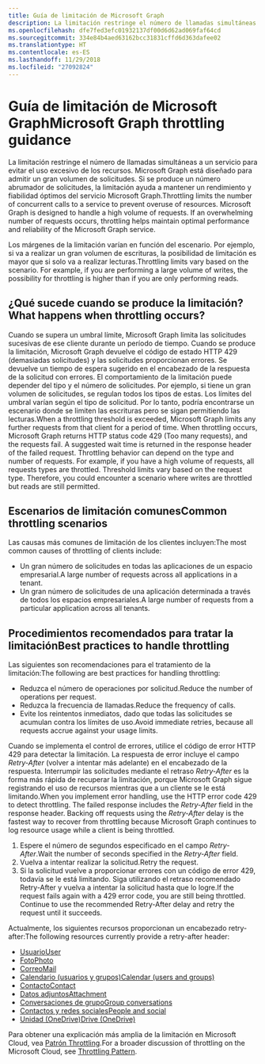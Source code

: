```yaml
---
title: Guía de limitación de Microsoft Graph
description: La limitación restringe el número de llamadas simultáneas a un servicio para evitar el uso excesivo de los recursos. Microsoft Graph está diseñado para admitir un gran volumen de solicitudes. Si se produce un número abrumador de solicitudes, la limitación ayuda a mantener un rendimiento y fiabilidad óptimos del servicio Microsoft Graph.
ms.openlocfilehash: dfe7fed3efc01932137df00d6d62ad069faf64cd
ms.sourcegitcommit: 334e84b4aed63162bcc31831cffd6d363dafee02
ms.translationtype: HT
ms.contentlocale: es-ES
ms.lasthandoff: 11/29/2018
ms.locfileid: "27092824"
---
```

# <a name="microsoft-graph-throttling-guidance"></a><span data-ttu-id="d05e9-105">Guía de limitación de Microsoft Graph</span><span class="sxs-lookup"><span data-stu-id="d05e9-105">Microsoft Graph throttling guidance</span></span>


<span data-ttu-id="d05e9-p102">La limitación restringe el número de llamadas simultáneas a un servicio para evitar el uso excesivo de los recursos. Microsoft Graph está diseñado para admitir un gran volumen de solicitudes. Si se produce un número abrumador de solicitudes, la limitación ayuda a mantener un rendimiento y fiabilidad óptimos del servicio Microsoft Graph.</span><span class="sxs-lookup"><span data-stu-id="d05e9-p102">Throttling limits the number of concurrent calls to a service to prevent overuse of resources. Microsoft Graph is designed to handle a high volume of requests. If an overwhelming number of requests occurs, throttling helps maintain optimal performance and reliability of the Microsoft Graph service.</span></span>

<span data-ttu-id="d05e9-p103">Los márgenes de la limitación varían en función del escenario. Por ejemplo, si va a realizar un gran volumen de escrituras, la posibilidad de limitación es mayor que si solo va a realizar lecturas.</span><span class="sxs-lookup"><span data-stu-id="d05e9-p103">Throttling limits vary based on the scenario. For example, if you are performing a large volume of writes, the possibility for throttling is higher than if you are only performing reads.</span></span>

## <a name="what-happens-when-throttling-occurs"></a><span data-ttu-id="d05e9-111">¿Qué sucede cuando se produce la limitación?</span><span class="sxs-lookup"><span data-stu-id="d05e9-111">What happens when throttling occurs?</span></span>

<span data-ttu-id="d05e9-p104">Cuando se supera un umbral límite, Microsoft Graph limita las solicitudes sucesivas de ese cliente durante un período de tiempo. Cuando se produce la limitación, Microsoft Graph devuelve el código de estado HTTP 429 (demasiadas solicitudes) y las solicitudes proporcionan errores. Se devuelve un tiempo de espera sugerido en el encabezado de la respuesta de la solicitud con errores. El comportamiento de la limitación puede depender del tipo y el número de solicitudes. Por ejemplo, si tiene un gran volumen de solicitudes, se regulan todos los tipos de estas. Los límites del umbral varían según el tipo de solicitud. Por lo tanto, podría encontrarse un escenario donde se limiten las escrituras pero se sigan permitiendo las lecturas.</span><span class="sxs-lookup"><span data-stu-id="d05e9-p104">When a throttling threshold is exceeded, Microsoft Graph limits any further requests from that client for a period of time. When throttling occurs, Microsoft Graph returns HTTP status code 429 (Too many requests), and the requests fail. A suggested wait time is returned in the response header of the failed request. Throttling behavior can depend on the type and number of requests. For example, if you have a high volume of requests, all requests types are throttled. Threshold limits vary based on the request type. Therefore, you could encounter a scenario where writes are throttled but reads are still permitted.</span></span> 

## <a name="common-throttling-scenarios"></a><span data-ttu-id="d05e9-119">Escenarios de limitación comunes</span><span class="sxs-lookup"><span data-stu-id="d05e9-119">Common throttling scenarios</span></span>

<span data-ttu-id="d05e9-120">Las causas más comunes de limitación de los clientes incluyen:</span><span class="sxs-lookup"><span data-stu-id="d05e9-120">The most common causes of throttling of clients include:</span></span>

* <span data-ttu-id="d05e9-121">Un gran número de solicitudes en todas las aplicaciones de un espacio empresarial.</span><span class="sxs-lookup"><span data-stu-id="d05e9-121">A large number of requests across all applications in a tenant.</span></span>
* <span data-ttu-id="d05e9-122">Un gran número de solicitudes de una aplicación determinada a través de todos los espacios empresariales.</span><span class="sxs-lookup"><span data-stu-id="d05e9-122">A large number of requests from a particular application across all tenants.</span></span>

## <a name="best-practices-to-handle-throttling"></a><span data-ttu-id="d05e9-123">Procedimientos recomendados para tratar la limitación</span><span class="sxs-lookup"><span data-stu-id="d05e9-123">Best practices to handle throttling</span></span>

<span data-ttu-id="d05e9-124">Las siguientes son recomendaciones para el tratamiento de la limitación:</span><span class="sxs-lookup"><span data-stu-id="d05e9-124">The following are best practices for handling throttling:</span></span>

* <span data-ttu-id="d05e9-125">Reduzca el número de operaciones por solicitud.</span><span class="sxs-lookup"><span data-stu-id="d05e9-125">Reduce the number of operations per request.</span></span>
* <span data-ttu-id="d05e9-126">Reduzca la frecuencia de llamadas.</span><span class="sxs-lookup"><span data-stu-id="d05e9-126">Reduce the frequency of calls.</span></span>
* <span data-ttu-id="d05e9-127">Evite los reintentos inmediatos, dado que todas las solicitudes se acumulan contra los límites de uso.</span><span class="sxs-lookup"><span data-stu-id="d05e9-127">Avoid immediate retries, because all requests accrue against your usage limits.</span></span>

<span data-ttu-id="d05e9-p105">Cuando se implementa el control de errores, utilice el código de error HTTP 429 para detectar la limitación. La respuesta de error incluye el campo *Retry-After* (volver a intentar más adelante) en el encabezado de la respuesta. Interrumpir las solicitudes mediante el retraso *Retry-After* es la forma más rápida de recuperar la limitación, porque Microsoft Graph sigue registrando el uso de recursos mientras que a un cliente se le está limitando.</span><span class="sxs-lookup"><span data-stu-id="d05e9-p105">When you implement error handling, use the HTTP error code 429 to detect throttling. The failed response includes the *Retry-After* field in the response header. Backing off requests using the *Retry-After* delay is the fastest way to recover from throttling because Microsoft Graph continues to log resource usage while a client is being throttled.</span></span>

1. <span data-ttu-id="d05e9-131">Espere el número de segundos especificado en el campo *Retry-After*.</span><span class="sxs-lookup"><span data-stu-id="d05e9-131">Wait the number of seconds specified in the *Retry-After* field.</span></span>
2. <span data-ttu-id="d05e9-132">Vuelva a intentar realizar la solicitud.</span><span class="sxs-lookup"><span data-stu-id="d05e9-132">Retry the request.</span></span>
3. <span data-ttu-id="d05e9-p106">Si la solicitud vuelve a proporcionar errores con un código de error 429, todavía se le está limitando. Siga utilizando el retraso recomendado Retry-After y vuelva a intentar la solicitud hasta que lo logre.</span><span class="sxs-lookup"><span data-stu-id="d05e9-p106">If the request fails again with a 429 error code, you are still being throttled. Continue to use the recommended Retry-After delay and retry the request until it succeeds.</span></span>

<span data-ttu-id="d05e9-135">Actualmente, los siguientes recursos proporcionan un encabezado retry-after:</span><span class="sxs-lookup"><span data-stu-id="d05e9-135">The following resources currently provide a retry-after header:</span></span>
- [<span data-ttu-id="d05e9-136">Usuario</span><span class="sxs-lookup"><span data-stu-id="d05e9-136">User</span></span>](/graph/api/resources/user?view=graph-rest-1.0)
- [<span data-ttu-id="d05e9-137">Foto</span><span class="sxs-lookup"><span data-stu-id="d05e9-137">Photo</span></span>](/graph/api/resources/profilephoto?view=graph-rest-1.0)
- [<span data-ttu-id="d05e9-138">Correo</span><span class="sxs-lookup"><span data-stu-id="d05e9-138">Mail</span></span>](/graph/api/resources/message?view=graph-rest-1.0)
- [<span data-ttu-id="d05e9-139">Calendario (usuarios y grupos)</span><span class="sxs-lookup"><span data-stu-id="d05e9-139">Calendar (users and groups)</span></span>](/graph/api/resources/event?view=graph-rest-1.0)
- [<span data-ttu-id="d05e9-140">Contacto</span><span class="sxs-lookup"><span data-stu-id="d05e9-140">Contact</span></span>](/graph/api/resources/contact?view=graph-rest-1.0)
- [<span data-ttu-id="d05e9-141">Datos adjuntos</span><span class="sxs-lookup"><span data-stu-id="d05e9-141">Attachment</span></span>](/graph/api/resources/attachment?view=graph-rest-1.0)
- [<span data-ttu-id="d05e9-142">Conversaciones de grupo</span><span class="sxs-lookup"><span data-stu-id="d05e9-142">Group conversations</span></span>](/graph/api/resources/conversation?view=graph-rest-1.0)
- [<span data-ttu-id="d05e9-143">Contactos y redes sociales</span><span class="sxs-lookup"><span data-stu-id="d05e9-143">People and social</span></span>](/graph/api/resources/social-overview?view=graph-rest-beta)
- [<span data-ttu-id="d05e9-144">Unidad (OneDrive)</span><span class="sxs-lookup"><span data-stu-id="d05e9-144">Drive (OneDrive)</span></span>](/graph/api/resources/drive?view=graph-rest-1.0)

<span data-ttu-id="d05e9-145">Para obtener una explicación más amplia de la limitación en Microsoft Cloud, vea [Patrón Throttling](https://msdn.microsoft.com/library/office/dn589798.aspx).</span><span class="sxs-lookup"><span data-stu-id="d05e9-145">For a broader discussion of throttling on the Microsoft Cloud, see [Throttling Pattern](https://msdn.microsoft.com/library/office/dn589798.aspx).</span></span>
